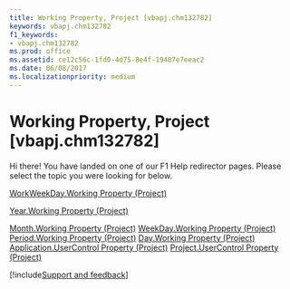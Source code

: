 ```yaml
---
title: Working Property, Project [vbapj.chm132782]
keywords: vbapj.chm132782
f1_keywords:
- vbapj.chm132782
ms.prod: office
ms.assetid: ce12c56c-1fd0-4d75-8e4f-19407e7eeac2
ms.date: 06/08/2017
ms.localizationpriority: medium
---
```



# Working Property, Project [vbapj.chm132782]

Hi there! You have landed on one of our F1 Help redirector pages. Please select the topic you were looking for below.

[WorkWeekDay.Working Property (Project)](https://msdn.microsoft.com/library/31844191-e5a8-1e69-0eae-bbb10f318cf7%28Office.15%29.aspx)

[Year.Working Property (Project)](https://msdn.microsoft.com/library/1d3b0294-d24d-9ccd-033e-953129dacd8d%28Office.15%29.aspx)

[Month.Working Property (Project)](https://msdn.microsoft.com/library/6fa33218-2cf0-dbe4-af31-514c7c83a047%28Office.15%29.aspx)
[WeekDay.Working Property (Project)](https://msdn.microsoft.com/library/c8620df0-f91a-eb39-86dd-523bd338d825%28Office.15%29.aspx)
[Period.Working Property (Project)](https://msdn.microsoft.com/library/0a921e9d-2143-74d0-7eb3-1c70596113bf%28Office.15%29.aspx)
[Day.Working Property (Project)](https://msdn.microsoft.com/library/49230d7c-11cb-96c7-7a2f-fe5c900fd9e3%28Office.15%29.aspx)
[Application.UserControl Property (Project)](https://msdn.microsoft.com/library/4c67c930-5c15-43cf-7536-ab11661af1a7%28Office.15%29.aspx)
[Project.UserControl Property (Project)](https://msdn.microsoft.com/library/1d5090cf-b27f-5823-1cac-ae3da453151c%28Office.15%29.aspx)

[!include[Support and feedback](~/includes/feedback-boilerplate.md)]